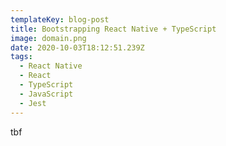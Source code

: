 ```yaml
---
templateKey: blog-post
title: Bootstrapping React Native + TypeScript
image: domain.png
date: 2020-10-03T18:12:51.239Z
tags:
  - React Native
  - React
  - TypeScript
  - JavaScript
  - Jest
---
```

tbf